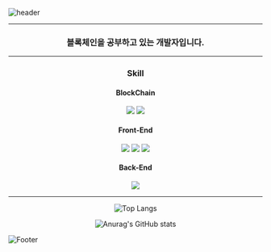 ![header](https://capsule-render.vercel.app/api?type=waving&color=timeAuto&height=150&section=header&text=jimin's%20github&fontSize=40)
<div align="center">

***
  
### 블록체인을 공부하고 있는 개발자입니다.

***
  
<h3 align="center" >Skill</h3>
<h4>BlockChain</h4>
<img src="https://img.shields.io/badge/Solidity-363636?style=for-the-badge&logo=Solidity&logoColor=white">&nbsp;<img src="https://img.shields.io/badge/Web3.js-F16822?style=for-the-badge&logo=Web3.js&logoColor=white">
<h4>Front-End</h4>
<img src="https://img.shields.io/badge/JavaScript-F7DF1E?style=for-the-badge&logo=JavaScript&logoColor=white">&nbsp;<img src="https://img.shields.io/badge/React-61DAFB?style=for-the-badge&logo=React&logoColor=white">&nbsp;<img src="https://img.shields.io/badge/Redux-764ABC?style=for-the-badge&logo=Redux&logoColor=white">
<h4>Back-End</h4>
<img src="https://img.shields.io/badge/Node.js-339933?style=for-the-badge&logo=Node.js&logoColor=white">

***
  
![Top Langs](https://github-readme-stats.vercel.app/api/top-langs/?username=beljm&layout=compact&theme=radical)

![Anurag's GitHub stats](https://github-readme-stats.vercel.app/api?username=beljm&show_icons=true&theme=radical)  
  
</div>

![Footer](https://capsule-render.vercel.app/api?type=waving&color=timeAuto&height=150&section=footer)
